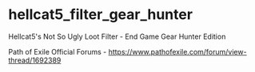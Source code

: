 # hellcat5_filter_gear_hunter
Hellcat5's Not So Ugly Loot Filter - End Game Gear Hunter Edition

Path of Exile Official Forums - 
https://www.pathofexile.com/forum/view-thread/1692389
